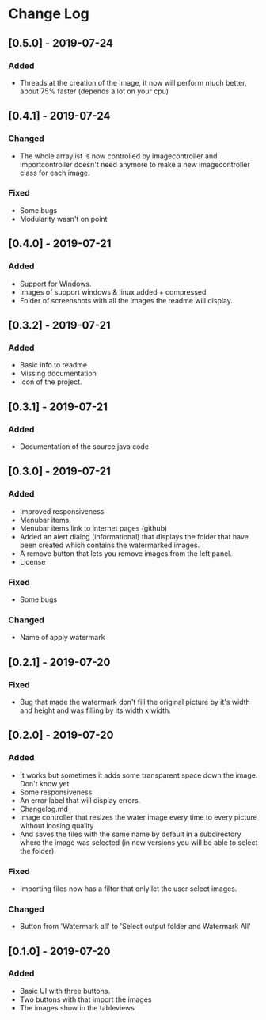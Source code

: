 <!-- markdownlint-disable MD024-->
# **Change Log**

## [0.5.0] - 2019-07-24

### Added

- Threads at the creation of the image, it now will perform much better, about 75% faster (depends a lot on your cpu)

## [0.4.1] - 2019-07-24

### Changed

- The whole arraylist is now controlled by imagecontroller and importcontroller doesn't need anymore to make a new imagecontroller class for each image.

### Fixed

- Some bugs
- Modularity wasn't on point

## [0.4.0] - 2019-07-21

### Added

- Support for Windows.
- Images of support windows & linux added + compressed
- Folder of screenshots with all the images the readme will display.

## [0.3.2] - 2019-07-21

### Added

- Basic info to readme
- Missing documentation
- Icon of the project.

## [0.3.1] - 2019-07-21

### Added

- Documentation of the source java code

## [0.3.0] - 2019-07-21

### Added

- Improved responsiveness
- Menubar items.
- Menubar items link to internet pages (github)
- Added an alert dialog (informational) that displays the folder that have been created which contains the watermarked images.
- A remove button that lets you remove images from the left panel.
- License

### Fixed

- Some bugs

### Changed

- Name of apply watermark

## [0.2.1] - 2019-07-20

### Fixed

- Bug that made the watermark don't fill the original picture by it's width and height and was filling by its width x width.

## [0.2.0] - 2019-07-20

### Added

- It works but sometimes it adds some transparent space down the image. Don't know yet
- Some responsiveness
- An error label that will display errors.
- Changelog.md
- Image controller that resizes the water image every time to every picture without loosing quality
- And saves the files with the same name by default in a subdirectory where the image was selected (in new versions you will be able to select the folder)

### Fixed

- Importing files now has a filter that only let the user select images.

### Changed

- Button from 'Watermark all' to 'Select output folder and Watermark All'

## [0.1.0] - 2019-07-20

### Added

- Basic UI with three buttons.
- Two buttons with that import the images
- The images show in the tableviews
